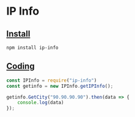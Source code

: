 # IP Info

## <ins>Install

   `npm install ip-info`

## <ins>Coding

```js
const IPInfo = require("ip-info")
const getinfo = new IPInfo.getIPInfo();

getinfo.GetCity("90.90.90.90").then(data => {
    console.log(data)
});
```


